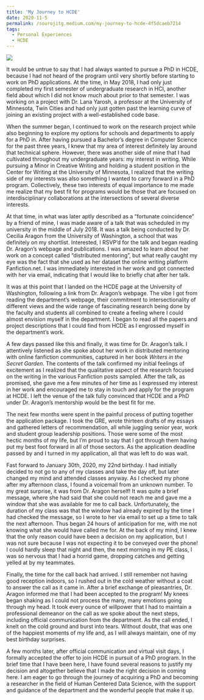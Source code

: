 ```yaml
---
title: 'My Journey to HCDE'
date: 2020-11-5
permalink: /sourojitg.medium.com/my-journey-to-hcde-4f5dcaeb7214
tags:
  - Personal Experiences
  - HCDE
---
```

<img src = "https://i.pinimg.com/originals/ff/ea/b3/ffeab370fb3b53b3373022c71358c521.jpg" class="center">
<p>It would be untrue to say that I had always wanted to pursue a PhD in HCDE, because I had not heard of the program until very shortly before starting to work on PhD applications. At the time, in May 2018, I had only just completed my first semester of undergraduate research in HCI, another field about which I did not know much about prior to that semester. I was working on a project with Dr. Lana Yarosh, a professor at the University of Minnesota, Twin Cities and had only just gotten past the learning curve of joining an existing project with a well-established code base. </p>
<p>When the summer began, I continued to work on the research project while also beginning to explore my options for schools and departments to apply for a PhD in. After having pursued a Bachelor’s degree in Computer Science for the past three years, I knew that my area of interest definitely lay around that technical sphere. However, there was another side of mine that I had cultivated throughout my undergraduate years: my interest in writing. While pursuing a Minor in Creative Writing and holding a student position in the Center for Writing at the University of Minnesota, I realized that the writing side of my interests was also something I wanted to carry forward in a PhD program. Collectively, these two interests of equal importance to me made me realize that my best fit for programs would be those that are focused on interdisciplinary collaborations at the intersections of several diverse interests. </p>
<p>At that time, in what was later aptly described as a “fortunate coincidence” by a friend of mine, I was made aware of a talk that was scheduled in my university in the middle of July 2018. It was a talk being conducted by Dr. Cecilia Aragon from the University of Washington, a school that was definitely on my shortlist. Interested, I RSVP’d for the talk and began reading Dr. Aragon’s webpage and publications. I was amazed to learn about her work on a concept called “distributed mentoring”, but what really caught my eye was the fact that she used as her dataset the online writing platform Fanfiction.net. I was immediately interested in her work and got connected with her via email, indicating that I would like to briefly chat after her talk. </p>
<p>It was at this point that I landed on the HCDE page at the University of Washington, following a link from Dr. Aragon’s webpage. The vibe I got from reading the department’s webpage, their commitment to intersectionality of different views and the wide range of fascinating research being done by the faculty and students all combined to create a feeling where I could almost envision myself in the department. I began to read all the papers and project descriptions that I could find from HCDE as I engrossed myself in the department’s work. </p>
<p>A few days passed like this and finally, it was time for Dr. Aragon’s talk. I attentively listened as she spoke about her work in distributed mentoring with online fanfiction communities, captured in her book <em>Writers in the Secret Garden</em>. The contents of the talk confirmed my initial feelings of excitement as I realized that the qualitative aspect of the research focused on the writing in the various Fanfiction posts sampled. After the talk, as promised, she gave me a few minutes of her time as I expressed my interest in her work and encouraged me to stay in touch and apply for the program at HCDE. I left the venue of the talk fully convinced that HCDE and a PhD under Dr. Aragon’s mentorship would be the best fit for me.</p>
<p>The next few months were spent in the painful process of putting together the application package. I took the GRE, wrote thirteen drafts of my essays and gathered letters of recommendation, all while juggling senior year, work and student group leadership positions. Those were some of the most hectic months of my life, but I’m proud to say that I got through them having put my best foot forward in all of those sectors. As the application deadline passed by and I turned in my application, all that was left to do was wait. </p>
<p>Fast forward to January 30th, 2020, my 22nd birthday. I had initially decided to not go to any of my classes and take the day off, but later changed my mind and attended classes anyway. As I checked my phone after my afternoon class, I found a voicemail from an unknown number. To my great surprise, it was from Dr. Aragon herself! It was quite a brief message, where she had said that she could not reach me and gave me a window that she was available for me to call back. Unfortunately, the duration of my class was that the window had already expired by the time I had checked the message, so I wrote to her via email to set up a time to talk the next afternoon. Thus began 24 hours of anticipation for me, with me not knowing what she would have called me for. At the back of my mind, I knew that the only reason could have been a decision on my application, but I was not sure because I was not expecting it to be conveyed over the phone! I could hardly sleep that night and then, the next morning in my PE class, I was so nervous that I had a horrid game, dropping catches and getting yelled at by my teammates. </p>
<p>Finally, the time for the call back had arrived. I still remember not having good reception indoors, so I rushed out in the cold weather without a coat to answer the call as it came in. After a brief exchange of pleasantries, Dr. Aragon informed me that I had been accepted to the program! My knees began shaking as I could not process the many, many emotions going through my head. It took every ounce of willpower that I had to maintain a professional demeanor on the call as we spoke about the next steps, including official communication from the department. As the call ended, I knelt on the cold ground and burst into tears. Without doubt, that was one of the happiest moments of my life and, as I will always maintain, one of my best birthday surprises. </p>
<p>A few months later, after official communication and virtual visit days, I formally accepted the offer to join HCDE in pursuit of a PhD program. In the brief time that I have been here, I have found several reasons to justify my decision and altogether believe that I made the right decision in coming here. I am eager to go through the journey of acquiring a PhD and becoming a researcher in the field of Human Centered Data Science, with the support and guidance of the department and the wonderful people that make it up. </p>
